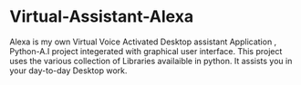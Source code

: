 # Virtual-Assistant-Alexa
Alexa is my own Virtual Voice Activated Desktop assistant Application , Python-A.I project 
integerated with graphical user interface.
This project uses the various collection of Libraries availaible in python.
It assists you in your day-to-day Desktop work.

